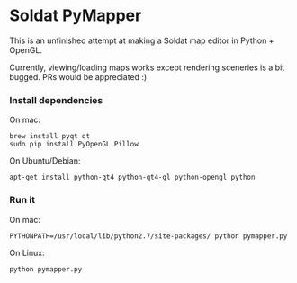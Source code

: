 # Soldat PyMapper

This is an unfinished attempt at making a Soldat map editor in Python + OpenGL.

Currently, viewing/loading maps works except rendering sceneries is a bit bugged. PRs would
be appreciated :)

### Install dependencies

On mac:

    brew install pyqt qt
    sudo pip install PyOpenGL Pillow
    
On Ubuntu/Debian:

    apt-get install python-qt4 python-qt4-gl python-opengl python
    
### Run it

On mac:

    PYTHONPATH=/usr/local/lib/python2.7/site-packages/ python pymapper.py
    
On Linux:

    python pymapper.py
